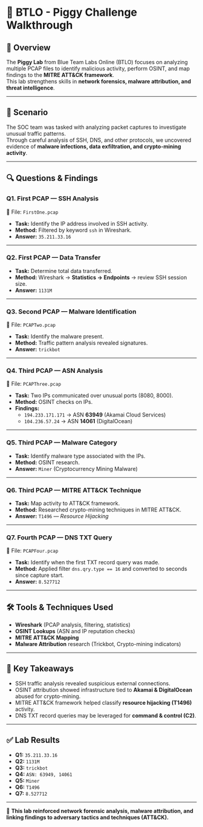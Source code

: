 # 🐷 BTLO - Piggy Challenge Walkthrough

## 📌 Overview
The **Piggy Lab** from Blue Team Labs Online (BTLO) focuses on analyzing multiple PCAP files to identify malicious activity, perform OSINT, and map findings to the **MITRE ATT&CK framework**.  
This lab strengthens skills in **network forensics, malware attribution, and threat intelligence**.

---

## 🧾 Scenario
The SOC team was tasked with analyzing packet captures to investigate unusual traffic patterns.  
Through careful analysis of SSH, DNS, and other protocols, we uncovered evidence of **malware infections, data exfiltration, and crypto-mining activity**.

---

## 🔍 Questions & Findings

### **Q1. First PCAP — SSH Analysis**  
📂 File: `FirstOne.pcap`  
- **Task:** Identify the IP address involved in SSH activity.  
- **Method:** Filtered by keyword `ssh` in Wireshark.  
- **Answer:** `35.211.33.16`

---

### **Q2. First PCAP — Data Transfer**  
- **Task:** Determine total data transferred.  
- **Method:** Wireshark → **Statistics → Endpoints** → review SSH session size.  
- **Answer:** `1131M`

---

### **Q3. Second PCAP — Malware Identification**  
📂 File: `PCAPTwo.pcap`  
- **Task:** Identify the malware present.  
- **Method:** Traffic pattern analysis revealed signatures.  
- **Answer:** `trickbot`

---

### **Q4. Third PCAP — ASN Analysis**  
📂 File: `PCAPThree.pcap`  
- **Task:** Two IPs communicated over unusual ports (8080, 8000).  
- **Method:** OSINT checks on IPs.  
- **Findings:**  
  - `194.233.171.171` → ASN **63949** (Akamai Cloud Services)  
  - `104.236.57.24` → ASN **14061** (DigitalOcean)

---

### **Q5. Third PCAP — Malware Category**  
- **Task:** Identify malware type associated with the IPs.  
- **Method:** OSINT research.  
- **Answer:** `Miner` (Cryptocurrency Mining Malware)

---

### **Q6. Third PCAP — MITRE ATT&CK Technique**  
- **Task:** Map activity to ATT&CK framework.  
- **Method:** Researched crypto-mining techniques in MITRE ATT&CK.  
- **Answer:** `T1496` — *Resource Hijacking*

---

### **Q7. Fourth PCAP — DNS TXT Query**  
📂 File: `PCAPFour.pcap`  
- **Task:** Identify when the first TXT record query was made.  
- **Method:** Applied filter `dns.qry.type == 16` and converted to seconds since capture start.  
- **Answer:** `8.527712`

---

## 🛠️ Tools & Techniques Used
- **Wireshark** (PCAP analysis, filtering, statistics)  
- **OSINT Lookups** (ASN and IP reputation checks)  
- **MITRE ATT&CK Mapping**  
- **Malware Attribution** research (Trickbot, Crypto-mining indicators)

---

## 🎯 Key Takeaways
- SSH traffic analysis revealed suspicious external connections.  
- OSINT attribution showed infrastructure tied to **Akamai & DigitalOcean** abused for crypto-mining.  
- MITRE ATT&CK framework helped classify **resource hijacking (T1496)** activity.  
- DNS TXT record queries may be leveraged for **command & control (C2)**.  

---

## ✅ Lab Results
- **Q1:** `35.211.33.16`  
- **Q2:** `1131M`  
- **Q3:** `trickbot`  
- **Q4:** `ASN: 63949, 14061`  
- **Q5:** `Miner`  
- **Q6:** `T1496`  
- **Q7:** `8.527712`

---

📌 **This lab reinforced network forensic analysis, malware attribution, and linking findings to adversary tactics and techniques (ATT&CK).**

